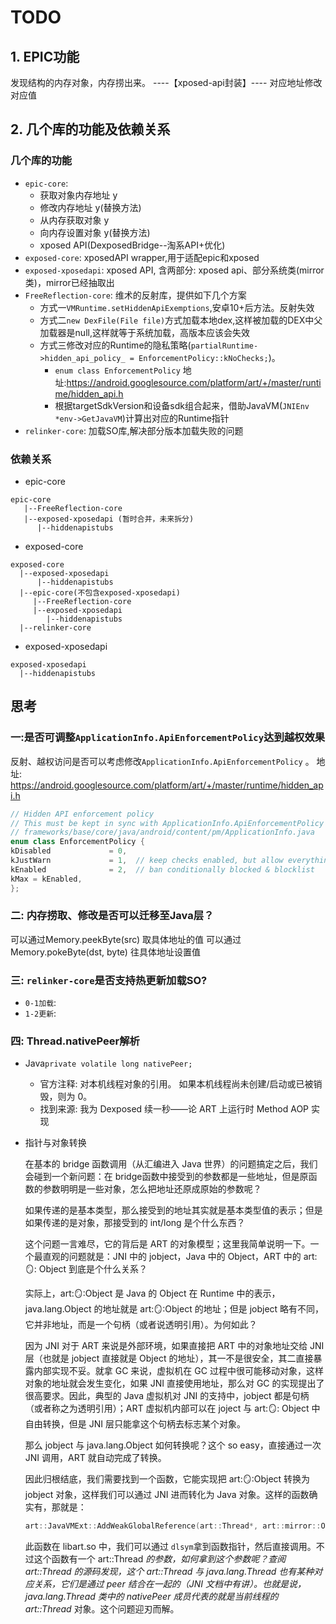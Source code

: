 # TODO

## 1. EPIC功能

发现结构的内存对象，内存捞出来。 ----【xposed-api封装】---- 对应地址修改对应值

## 2. 几个库的功能及依赖关系

### 几个库的功能

* `epic-core`:
    - 获取对象内存地址 y
    - 修改内存地址 y(替换方法)
    - 从内存获取对象 y
    - 向内存设置对象 y(替换方法)
    - xposed API(DexposedBridge--淘系API+优化)
* `exposed-core`: xposedAPI wrapper,用于适配epic和xposed
* `exposed-xposedapi`: xposed API, 含两部分: xposed api、部分系统类(mirror类)，mirror已经抽取出
* `FreeReflection-core`: 维术的反射库，提供如下几个方案
    - 方式一`VMRuntime.setHiddenApiExemptions`,安卓10+后方法。反射失效
    - 方式二`new DexFile(File file)`方式加载本地dex,这样被加载的DEX中父加载器是null,这样就等于系统加载，高版本应该会失效
    - 方式三修改对应的Runtime的隐私策略(`partialRuntime->hidden_api_policy_ = EnforcementPolicy::kNoChecks;`)。
        - `enum class EnforcementPolicy`
          地址:https://android.googlesource.com/platform/art/+/master/runtime/hidden_api.h
        - 根据targetSdkVersion和设备sdk组合起来，借助JavaVM(`JNIEnv *env->GetJavaVM`)计算出对应的Runtime指针
* `relinker-core`: 加载SO库,解决部分版本加载失败的问题

### 依赖关系

* epic-core

```
epic-core
   |--FreeReflection-core
   |--exposed-xposedapi (暂时合并，未来拆分)
      |--hiddenapistubs
```

* exposed-core

```
exposed-core
  |--exposed-xposedapi
      |--hiddenapistubs
  |--epic-core(不包含exposed-xposedapi)
     |--FreeReflection-core
     |--exposed-xposedapi
        |--hiddenapistubs
  |--relinker-core
```

* exposed-xposedapi

```
exposed-xposedapi
  |--hiddenapistubs
```

## 思考

### 一:是否可调整`ApplicationInfo.ApiEnforcementPolicy`达到越权效果

反射、越权访问是否可以考虑修改`ApplicationInfo.ApiEnforcementPolicy` 。
地址: https://android.googlesource.com/platform/art/+/master/runtime/hidden_api.h

``` c++
// Hidden API enforcement policy
// This must be kept in sync with ApplicationInfo.ApiEnforcementPolicy in
// frameworks/base/core/java/android/content/pm/ApplicationInfo.java
enum class EnforcementPolicy {
kDisabled             = 0,
kJustWarn             = 1,  // keep checks enabled, but allow everything (enables logging)
kEnabled              = 2,  // ban conditionally blocked & blocklist
kMax = kEnabled,
};
```

### 二: 内存捞取、修改是否可以迁移至Java层？

可以通过Memory.peekByte(src) 取具体地址的值 可以通过Memory.pokeByte(dst, byte) 往具体地址设置值

### 三: `relinker-core`是否支持热更新加载SO?

* `0-1加载`:
* `1-2更新`:

### 四: Thread.nativePeer解析

* Java`private volatile long nativePeer;`
    - 官方注释: 对本机线程对象的引用。 如果本机线程尚未创建/启动或已被销毁，则为 0。
    - 找到来源: 我为 Dexposed 续一秒——论 ART 上运行时 Method AOP 实现
* 指针与对象转换

  在基本的 bridge 函数调用（从汇编进入 Java 世界）的问题搞定之后，我们会碰到一个新问题：在
      bridge函数中接受到的参数都是一些地址，但是原函数的参数明明是一些对象，怎么把地址还原成原始的参数呢？

  如果传递的是基本类型，那么接受到的地址其实就是基本类型值的表示；但是如果传递的是对象，那接受到的 int/long 是个什么东西？

  这个问题一言难尽，它的背后是 ART 的对象模型；这里我简单说明一下。一个最直观的问题就是：JNI 中的 jobject，Java 中的 Object，ART 中的 
      art::mirror:: Object 到底是个什么关系？

  实际上，art::mirror::Object 是 Java 的 Object 在 Runtime 中的表示，java.lang.Object 的地址就是 art::mirror::Object
      的地址；但是 jobject 略有不同，它并非地址，而是一个句柄（或者说透明引用）。为何如此？

  因为 JNI 对于 ART 来说是外部环境，如果直接把 ART 中的对象地址交给 JNI 层（也就是 jobject 直接就是 Object
      的地址），其一不是很安全，其二直接暴露内部实现不妥。就拿 GC 来说，虚拟机在 GC 过程中很可能移动对象，这样对象的地址就会发生变化，如果 JNI 直接使用地址，那么对 GC
      的实现提出了很高要求。因此，典型的 Java 虚拟机对 JNI 的支持中，jobject 都是句柄（或者称之为透明引用）；ART 虚拟机内部可以在 joject 与 art::mirror::
      Object 中自由转换，但是 JNI 层只能拿这个句柄去标志某个对象。

  那么 jobject 与 java.lang.Object 如何转换呢？这个 so easy，直接通过一次 JNI 调用，ART 就自动完成了转换。

  因此归根结底，我们需要找到一个函数，它能实现把 art::mirror::Object 转换为 jobject 对象，这样我们可以通过 JNI 进而转化为 Java
     对象。这样的函数确实有，那就是：

    ``` c++
    art::JavaVMExt::AddWeakGlobalReference(art::Thread*, art::mirror::Object*)
    ```

  此函数在 libart.so 中，我们可以通过 `dlsym`拿到函数指针，然后直接调用。不过这个函数有一个 art::Thread *的参数，如何拿到这个参数呢？查阅 art::Thread
      的源码发现，这个 art::Thread 与 java.lang.Thread 也有某种对应关系，它们是通过 peer 结合在一起的（JNI
      文档中有讲）。也就是说，java.lang.Thread 类中的 nativePeer 成员代表的就是当前线程的 art::Thread* 对象。这个问题迎刃而解。